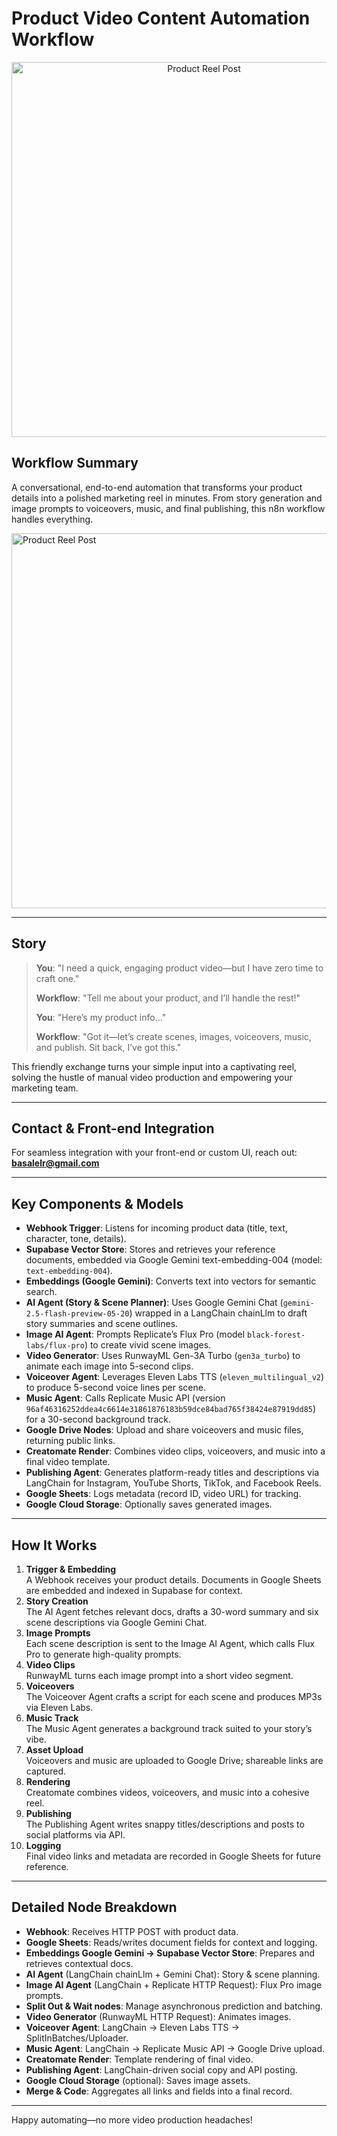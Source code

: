 # Product Video Content Automation Workflow

<p align="center">
  <img src="https://primary-production-2548.up.railway.app/wp-content/uploads/2025/07/product-reel-post.png" alt="Product Reel Post" width="600"/>
</p>

## Workflow Summary
A conversational, end-to-end automation that transforms your product details into a polished marketing reel in minutes. From story generation and image prompts to voiceovers, music, and final publishing, this n8n workflow handles everything.

<img src="https://primary-production-2548.up.railway.app/wp-content/uploads/2025/07/product-reel-post.png" alt="Product Reel Post" width="600"/>


---

## Story
> **You**: "I need a quick, engaging product video—but I have zero time to craft one."  
>
> **Workflow**: "Tell me about your product, and I’ll handle the rest!"  
>
> **You**: "Here’s my product info…"  
>
> **Workflow**: "Got it—let’s create scenes, images, voiceovers, music, and publish. Sit back, I’ve got this."

This friendly exchange turns your simple input into a captivating reel, solving the hustle of manual video production and empowering your marketing team.

---

## Contact & Front-end Integration
For seamless integration with your front-end or custom UI, reach out: **basalelr@gmail.com**

---

## Key Components & Models
- **Webhook Trigger**: Listens for incoming product data (title, text, character, tone, details).  
- **Supabase Vector Store**: Stores and retrieves your reference documents, embedded via Google Gemini text-embedding-004 (model: `text-embedding-004`).  
- **Embeddings (Google Gemini)**: Converts text into vectors for semantic search.  
- **AI Agent (Story & Scene Planner)**: Uses Google Gemini Chat (`gemini-2.5-flash-preview-05-20`) wrapped in a LangChain chainLlm to draft story summaries and scene outlines.  
- **Image AI Agent**: Prompts Replicate’s Flux Pro (model `black-forest-labs/flux-pro`) to create vivid scene images.  
- **Video Generator**: Uses RunwayML Gen-3A Turbo (`gen3a_turbo`) to animate each image into 5-second clips.  
- **Voiceover Agent**: Leverages Eleven Labs TTS (`eleven_multilingual_v2`) to produce 5-second voice lines per scene.  
- **Music Agent**: Calls Replicate Music API (version `96af46316252ddea4c6614e31861876183b59dce84bad765f38424e87919dd85`) for a 30-second background track.  
- **Google Drive Nodes**: Upload and share voiceovers and music files, returning public links.  
- **Creatomate Render**: Combines video clips, voiceovers, and music into a final video template.  
- **Publishing Agent**: Generates platform-ready titles and descriptions via LangChain for Instagram, YouTube Shorts, TikTok, and Facebook Reels.  
- **Google Sheets**: Logs metadata (record ID, video URL) for tracking.  
- **Google Cloud Storage**: Optionally saves generated images.

---

## How It Works
1. **Trigger & Embedding**  
   A Webhook receives your product details. Documents in Google Sheets are embedded and indexed in Supabase for context.  
2. **Story Creation**  
   The AI Agent fetches relevant docs, drafts a 30-word summary and six scene descriptions via Google Gemini Chat.  
3. **Image Prompts**  
   Each scene description is sent to the Image AI Agent, which calls Flux Pro to generate high-quality prompts.  
4. **Video Clips**  
   RunwayML turns each image prompt into a short video segment.  
5. **Voiceovers**  
   The Voiceover Agent crafts a script for each scene and produces MP3s via Eleven Labs.  
6. **Music Track**  
   The Music Agent generates a background track suited to your story’s vibe.  
7. **Asset Upload**  
   Voiceovers and music are uploaded to Google Drive; shareable links are captured.  
8. **Rendering**  
   Creatomate combines videos, voiceovers, and music into a cohesive reel.  
9. **Publishing**  
   The Publishing Agent writes snappy titles/descriptions and posts to social platforms via API.  
10. **Logging**  
    Final video links and metadata are recorded in Google Sheets for future reference.

---

## Detailed Node Breakdown
- **Webhook**: Receives HTTP POST with product data.  
- **Google Sheets**: Reads/writes document fields for context and logging.  
- **Embeddings Google Gemini → Supabase Vector Store**: Prepares and retrieves contextual docs.  
- **AI Agent** (LangChain chainLlm + Gemini Chat): Story & scene planning.  
- **Image AI Agent** (LangChain + Replicate HTTP Request): Flux Pro image prompts.  
- **Split Out & Wait nodes**: Manage asynchronous prediction and batching.  
- **Video Generator** (RunwayML HTTP Request): Animates images.  
- **Voiceover Agent**: LangChain → Eleven Labs TTS → SplitInBatches/Uploader.  
- **Music Agent**: LangChain → Replicate Music API → Google Drive upload.  
- **Creatomate Render**: Template rendering of final video.  
- **Publishing Agent**: LangChain-driven social copy and API posting.  
- **Google Cloud Storage** (optional): Saves image assets.  
- **Merge & Code**: Aggregates all links and fields into a final record.

---

Happy automating—no more video production headaches!  
